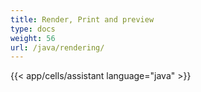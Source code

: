 ```yaml
---
title: Render, Print and preview
type: docs
weight: 56
url: /java/rendering/
---
```


{{< app/cells/assistant language="java" >}}
